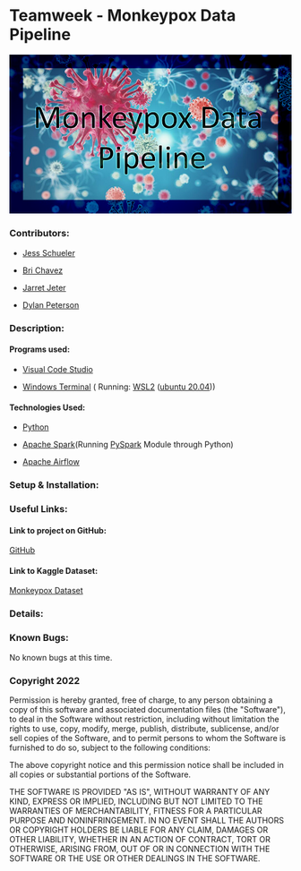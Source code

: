 #  Teamweek - Monkeypox Data Pipeline

![titlecard](./img/title.png)

###  Contributors:

- [Jess Schueler](https://github.com/jessgschueler)

- [Bri Chavez](https://github.com/BriChavez)

- [Jarret Jeter](https://github.com/jarretjeter)

- [Dylan Peterson](https://github.com/DyPeterson)

###  Description:

####  Programs used:

- [Visual Code Studio](https://code.visualstudio.com/)

- [Windows Terminal](https://apps.microsoft.com/store/detail/windows-terminal/9N0DX20HK701?hl=en-us&gl=US) ( Running: [WSL2](https://docs.microsoft.com/en-us/windows/wsl/install) ([ubuntu 20.04](https://releases.ubuntu.com/20.04/)))

####  Technologies Used:

- [Python](https://www.python.org/)

- [Apache Spark](https://spark.apache.org/)(Running [PySpark](https://spark.apache.org/docs/latest/api/python/) Module through Python)

- [Apache Airflow](https://airflow.apache.org/)

###  Setup & Installation:

###  Useful Links:

####  Link to project on GitHub:

[GitHub](https://github.com/DyPeterson/monkeypox)

####  Link to Kaggle Dataset:

[Monkeypox Dataset](https://www.kaggle.com/datasets/deepcontractor/monkeypox-dataset-daily-updated)

###  Details:

###  Known Bugs:

No known bugs at this time.

###  Copyright 2022

Permission is hereby granted, free of charge, to any person obtaining a copy of this software and associated documentation files (the "Software"), to deal in the Software without restriction, including without limitation the rights to use, copy, modify, merge, publish, distribute, sublicense, and/or sell copies of the Software, and to permit persons to whom the Software is furnished to do so, subject to the following conditions:

The above copyright notice and this permission notice shall be included in all copies or substantial portions of the Software.

THE SOFTWARE IS PROVIDED "AS IS", WITHOUT WARRANTY OF ANY KIND, EXPRESS OR IMPLIED, INCLUDING BUT NOT LIMITED TO THE WARRANTIES OF MERCHANTABILITY, FITNESS FOR A PARTICULAR PURPOSE AND NONINFRINGEMENT. IN NO EVENT SHALL THE AUTHORS OR COPYRIGHT HOLDERS BE LIABLE FOR ANY CLAIM, DAMAGES OR OTHER LIABILITY, WHETHER IN AN ACTION OF CONTRACT, TORT OR OTHERWISE, ARISING FROM, OUT OF OR IN CONNECTION WITH THE SOFTWARE OR THE USE OR OTHER DEALINGS IN THE SOFTWARE.